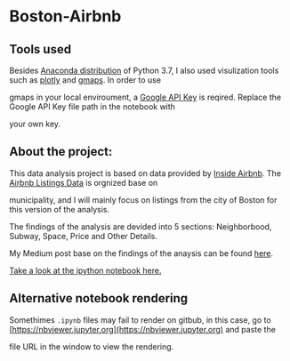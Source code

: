 # Boston-Airbnb

## Tools used
Besides [Anaconda distribution](https://www.anaconda.com/distribution/) of Python 3.7, I also used visulization tools such as [plotly](https://plot.ly/python/getting-started/) and [gmaps](https://jupyter-gmaps.readthedocs.io/en/latest/). In order to use 

gmaps in your local enviroument, a [Google API Key](https://developers.google.com/maps/documentation/javascript/get-api-key) is reqired. Replace the Google API Key file path in the notebook with 

your own key.



## About the project:
This data analysis project is based on data provided by [Inside Airbnb](http://insideairbnb.com/about.html). The [Airbnb Listings Data](http://insideairbnb.com/get-the-data.html) is orgnized base on 

municipality, and I will mainly focus on listings from the city of Boston for this version of the analysis. 


The findings of the analysis are devided into 5 sections: Neighborbood, Subway, Space, Price and Other Details. 


My Medium post base on the findings of the anaysis can be found [here](https://medium.com/@cheng.j.cui/5-things-you-need-to-know-about-airbnb-in-boston-4fefa054a786).


[Take a look at the ipython notebook here.](notebook/BostonAirbnb.ipynb)



## Alternative notebook rendering
Somethimes `.ipynb` files may fail to render on gitbub, in this case, go to [https://nbviewer.jupyter.org](https://nbviewer.jupyter.org) and paste the 

file URL in the window to view the rendering.
